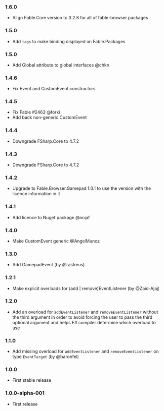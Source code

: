 ### 1.6.0 

* Align Fable.Core version to 3.2.8 for all of fable-browser packages

### 1.5.0 

* Add `tags` to make binding displayed on Fable.Packages

### 1.5.0

* Add Global attribute to global interfaces @chkn

### 1.4.6

* Fix Event and CustomEvent constructors

### 1.4.5

* Fix Fable #2463 @forki
* Add back non-generic CustomEvent

### 1.4.4

* Downgrade FSharp.Core to 4.7.2

### 1.4.3

* Downgrade FSharp.Core to 4.7.2

### 1.4.2

* Upgrade to Fable.Browser.Gamepad 1.0.1 to use the version with the licence information in it

### 1.4.1

* Add licence to Nuget package @nojaf

### 1.4.0

* Make CustomEvent generic @AngelMunoz

### 1.3.0

* Add GamepadEvent (by @rastreus)

### 1.2.1

* Make explicit overloads for (add | remove)EventListener (by @Zaid-Ajaj)

### 1.2.0

* Add an overload for `addEventListener` and `removeEventListener` without the third argument in order to avoid forcing the user to pass the third optional argument and helps F# compiler determine which overload to use

### 1.1.0

* Add missing overload for `addEventListener` and `removeEventListener` on type `EventTarget` (by @baronfel)

### 1.0.0

* First stable release

### 1.0.0-alpha-001

* First release
